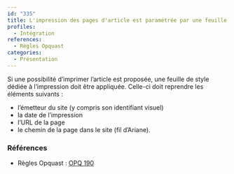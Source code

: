 ```yaml
---
id: "335"
title: L'impression des pages d'article est paramétrée par une feuille de style pour le media print.
profiles:
  - Intégration
references:
  - Règles Opquast
categories:
  - Présentation
---
```


Si une possibilité d’imprimer l’article est proposée, une feuille de style dédiée à l’impression doit être appliquée. Celle-ci doit reprendre les éléments suivants :

* l’émetteur du site (y compris son identifiant visuel)
* la date de l’impression
* l’URL de la page
* le chemin de la page dans le site (fil d’Ariane).

### Références


* Règles Opquast : [OPQ 190](https://checklists.opquast.com/fr/assurance-qualite-web/le-site-propose-des-styles-dedies-a-limpression)
